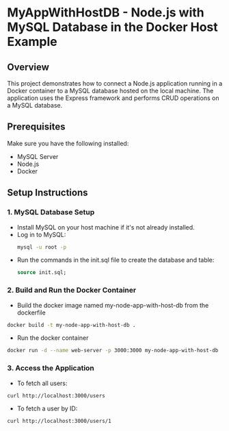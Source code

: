 # MyAppWithHostDB - Node.js with MySQL Database in the Docker Host Example

## Overview
This project demonstrates how to connect a Node.js application running in a Docker container to a MySQL database hosted on the local machine. The application uses the Express framework and performs CRUD operations on a MySQL database.

## Prerequisites
Make sure you have the following installed:
- MySQL Server
- Node.js
- Docker

## Setup Instructions

### 1. MySQL Database Setup
- Install MySQL on your host machine if it's not already installed.
- Log in to MySQL:
  ```bash
  mysql -u root -p
  ```
- Run the commands in the init.sql file to create the database and table:
  ```sql
  source init.sql;
  ```

### 2. Build and Run the Docker Container
- Build the docker image named my-node-app-with-host-db from the dockerfile
```bash
docker build -t my-node-app-with-host-db .
```
- Run the docker container
```bash
docker run -d --name web-server -p 3000:3000 my-node-app-with-host-db
```

### 3. Access the Application
- To fetch all users:
```bash
curl http://localhost:3000/users
```
- To fetch a user by ID:
```bash
curl http://localhost:3000/users/1
```
